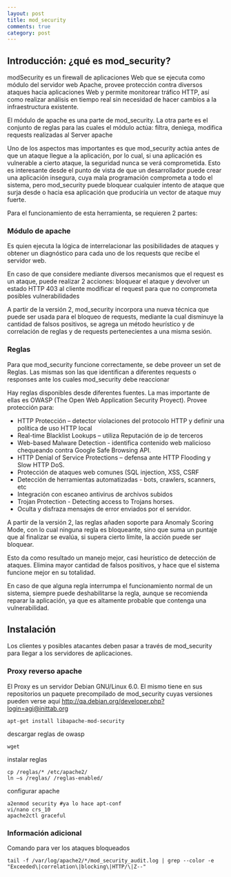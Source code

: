 ```yaml
---
layout: post
title: mod_security
comments: true
category: post
---
```


## Introducción: ¿qué es mod_security?

modSecurity es un firewall de aplicaciones Web que se ejecuta como módulo del servidor web Apache, provee protección contra diversos ataques hacia aplicaciones Web y permite monitorear tráfico HTTP, así como realizar análisis en tiempo real sin necesidad de hacer cambios a la infraestructura existente.

El módulo de apache es una parte de mod_security. La otra parte es el conjunto de reglas para las cuales el módulo actúa: filtra, deniega, modifica requests realizadas al Server apache

Uno de los aspectos mas importantes es que mod_security actúa antes de que un ataque llegue a la aplicación, por lo cual, si una aplicación es vulnerable a cierto ataque, la seguridad nunca se verá comprometida. Esto es interesante desde el punto de vista de que un desarrollador puede crear una aplicación insegura, cuya mala programación comprometa a todo el sistema, pero mod_security puede bloquear cualquier intento de ataque que surja desde o hacia esa aplicación que produciría un vector de ataque muy fuerte.

Para el funcionamiento de esta herramienta, se requieren 2 partes:

### Módulo de apache
Es quien ejecuta la lógica de interrelacionar las posibilidades de ataques y obtener un diagnóstico para cada uno de los requests que recibe el servidor web.

En caso de que considere mediante diversos mecanismos que el request es un ataque, puede realizar 2 acciones:
bloquear el ataque y devolver un estado HTTP 403 al cliente
modificar el request para que no comprometa posibles vulnerabilidades

A partir de la versión 2, mod_security incorpora una nueva técnica que puede ser usada para el bloqueo de requests, mediante la cual disminuye la cantidad de falsos positivos, se agrega un método heurístico y de correlación de reglas y de requests pertenecientes a una misma sesión.

### Reglas
Para que mod_security funcione correctamente, se debe proveer un set de Reglas. Las mismas son las que identifican a diferentes requests o responses ante los cuales mod_security debe reaccionar

Hay reglas disponibles desde diferentes fuentes. La mas importante de ellas es OWASP (The Open Web Application Security Proyect). Provee protección para:

 - HTTP Protección – detector violaciones del protocolo HTTP y definir una política de uso HTTP local
 - Real-time Blacklist Lookups – utiliza Reputación de ip de terceros
 - Web-based Malware Detection - identifica contenido web malicioso chequeando contra Google Safe Browsing API.
 - HTTP Denial of Service Protections – defensa ante HTTP Flooding y Slow HTTP DoS.
 - Protección de ataques web comunes (SQL injection, XSS, CSRF
 - Detección de herramientas automatizadas - bots, crawlers, scanners, etc
 - Integración con escaneo antivirus de archivos subidos
 - Trojan Protection - Detecting access to Trojans horses.
 - Oculta y disfraza mensajes de error enviados por el servidor.

A partir de la versión 2, las reglas añaden soporte para Anomaly Scoring Mode, con lo cual ninguna regla es bloqueante, sino que suma un puntaje que al finalizar se evalúa, si supera cierto límite, la acción puede ser bloquear.

Esto da como resultado un manejo mejor, casi heurístico de detección de ataques. Elimina mayor cantidad de falsos positivos, y hace que el sistema funcione mejor en su totalidad.

En caso de que alguna regla interrumpa el funcionamiento normal de un sistema, siempre puede deshabilitarse la regla, aunque se recomienda reparar la aplicación, ya que es altamente probable que contenga una vulnerabilidad.

## Instalación

Los clientes y posibles atacantes deben pasar a través de mod_security para llegar a los servidores de aplicaciones.

### Proxy reverso apache
El Proxy es un servidor Debian GNU/Linux 6.0. El mismo tiene en sus repositorios un paquete precompilado de mod_security cuyas versiones pueden verse aquí http://qa.debian.org/developer.php?login=agi@inittab.org

    apt-get install libapache-mod-security

descargar reglas de owasp

    wget

instalar reglas

    cp /reglas/* /etc/apache2/
    ln –s /reglas/ /reglas-enabled/

configurar apache

    a2enmod security #ya lo hace apt-conf
    vi/nano crs_10
    apache2ctl graceful

### Información adicional

Comando para ver los ataques bloqueados

    tail -f /var/log/apache2/*/mod_security_audit.log | grep --color -e "Exceeded\|correlation\|blocking\|HTTP/\|Z--"
